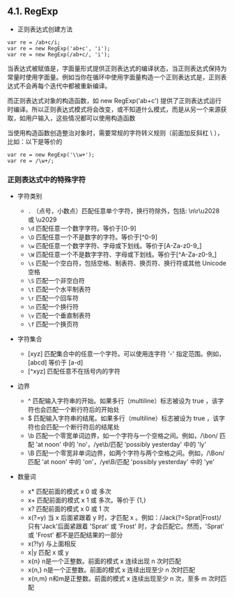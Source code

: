 ## 4.1. RegExp
- 正则表达式创建方法

```
var re = /ab+c/i;
var re = new RegExp('ab+c', 'i');
var re = new RegExp(/ab+c/, 'i');
```

当表达式被赋值是，字面量形式提供正则表达式的编译状态，当正则表达式保持为常量时使用字面量。例如当你在循环中使用字面量构造一个正则表达式是，正则表达式不会再每个迭代中都被重新编译。

而正则表达式对象的构造函数，如 new RegExp('ab+c') 提供了正则表达式运行时编译。所以正则表达式模式将会改变，或不知道什么模式，而是从另一个来源获取，如用户输入，这些情况都可以使用构造函数

当使用构造函数创造整治对象时，需要常规的字符转义规则（前面加反斜杠 \ ），比如：以下是等价的

```
var re = new RegExp('\\w+');
var re = /\w+/;
```

### 正则表达式中的特殊字符
- 字符类别
	- `.` （点号，小数点）匹配任意单个字符，换行符除外，包括: \n\r\u2028 或 \u2029
	- `\d` 匹配任意一个数字字符。等价于[0-9]
	- `\D` 匹配任意一个不是数字的字符。等价于[^0-9]
	- `\w` 匹配任意一个数字字符、字母或下划线。等价于[A-Za-z0-9_]
	- `\W` 匹配任意一个不是数字字符、字母或下划线。等价于[^A-Za-z0-9_]
	- `\s` 匹配一个空白符，包括空格、制表符、换页符、换行符或其他 Unicode 空格
	- `\S` 匹配一个非空白符
	- `\t` 匹配一个水平制表符
	- `\r` 匹配一个回车符
	- `\n` 匹配一个换行符
	- `\v` 匹配一个垂直制表符
	- `\f` 匹配一个换页符

- 字符集合
	- [xyz] 匹配集合中的任意一个字符。可以使用连字符 '-' 指定范围。例如，[abcd] 等价于 [a-d]
	- [^xyz] 匹配任意不在括号内的字符

- 边界
	- ^ 匹配输入字符串的开始。如果多行（multiline）标志被设为 true ，该字符也会匹配一个断行符后的开始处
	- $ 匹配输入字符串的结尾。如果多行（multiline）标志被设为 true ，该字符也会匹配一个断行符后的结尾处
	- \b 匹配一个零宽单词边界，如一个字符与一个空格之间。例如，/\bon/ 匹配 'at noon' 中的 'no'，/ye\b/匹配 'possibly yesterday' 中的 'ly'
	- \B 匹配一个零宽非单词边界，如两个字符与两个空格之间。例如，/\Bon/ 匹配 'at noon' 中的 'on'，/ye\B/匹配 'possibly yesterday' 中的 'ye'

- 数量词
	- x* 匹配前面的模式 x 0 或 多次
	- x+ 匹配前面的模式 x 1 或 多次。等价于 {1,}
	- x? 匹配前面的模式 x 0 或 1 次
	- x(?=y) 当 x 后面紧跟着 y 时，才匹配 x 。例如：/Jack(?=Sprat|Frost)/ 只有'Jack'后面紧跟着 'Sprat' 或 'Frost' 时，才会匹配它。然而，'Sprat' 或 'Frost' 都不是匹配结果的一部分
	- x(?!y) 与上面相反
	- x|y 匹配 x 或 y
	- x{n} n是一个正整数。前面的模式 x 连续出现 n 次时匹配
	- x{n,} n是一个正整数。前面的模式 x 连续出现至少 n 次时匹配
	- x{n,m} n和m是正整数。前面的模式 x 连续出现至少 n 次，至多 m 次时匹配